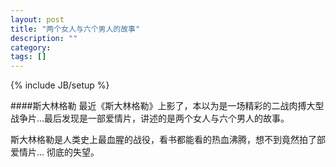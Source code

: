 ```yaml
---
layout: post
title: "两个女人与六个男人的故事"
description: ""
category: 
tags: []
---
```

{% include JB/setup %}

 ####斯大林格勒
最近《斯大林格勒》上影了，本以为是一场精彩的二战肉搏大型战争片...最后发现是一部爱情片，讲述的是两个女人与六个男人的故事。

斯大林格勒是人类史上最血腥的战役，看书都能看的热血沸腾，想不到竟然拍了部爱情片... 彻底的失望。